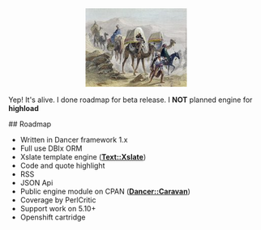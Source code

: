 <div align="center">
<img src="https://raw.githubusercontent.com/unStatiK/Caravan/master/public/caravan.jpg" alt="Caravan Logo" width="200" height="155"></img>
</div>

Yep! It's alive. I done roadmap for beta release.
I **NOT** planned engine for **highload**

<a name="Roadmap"/>
## Roadmap

- Written in Dancer framework 1.x
- Full use DBIx ORM
- Xslate template engine ([**Text::Xslate**](http://search.cpan.org/~syohex/Text-Xslate-3.3.3/))
- Code and quote highlight
- RSS
- JSON Api
- Public engine module on CPAN   ([**Dancer::Caravan**](http://search.cpan.org/~unstatik/))
- Coverage by PerlCritic
- Support work on 5.10+ 
- Openshift cartridge
